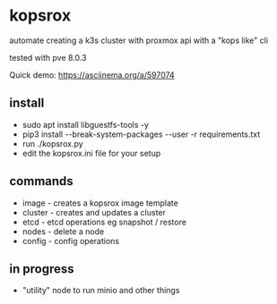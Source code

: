 # kopsrox
automate creating a k3s cluster with proxmox api with a "kops like" cli

tested with pve 8.0.3

Quick demo: https://asciinema.org/a/597074

## install

- sudo apt install libguestfs-tools -y
- pip3 install --break-system-packages --user -r requirements.txt
- run ./kopsrox.py
- edit the kopsrox.ini file for your setup

## commands
- image - creates a kopsrox image template
- cluster - creates and updates a cluster
- etcd - etcd operations eg snapshot / restore
- nodes - delete a node
- config - config operations

## in progress
- "utility" node to run minio and other things
